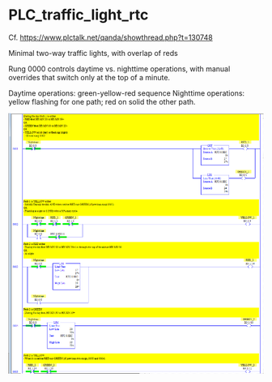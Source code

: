 # PLC_traffic_light_rtc

Cf. https://www.plctalk.net/qanda/showthread.php?t=130748

Minimal two-way traffic lights, with overlap of reds

Rung 0000 controls daytime vs. nighttime operations, with manual overrides that switch only at the top of a minute.

Daytime operations:  green-yellow-red sequence
Nighttime operations:  yellow flashing for one path; red on solid the other path.

![](https://github.com/drbitboy/PLC_traffic_light_rtc/raw/master/traffic_light_rtc.png)
